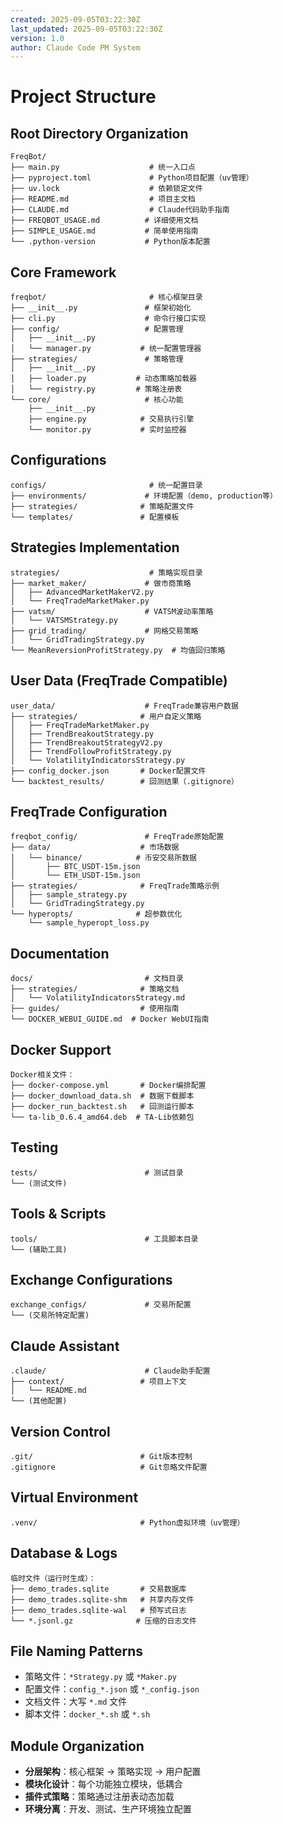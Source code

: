```yaml
---
created: 2025-09-05T03:22:30Z
last_updated: 2025-09-05T03:22:30Z
version: 1.0
author: Claude Code PM System
---
```


# Project Structure

## Root Directory Organization

```
FreqBot/
├── main.py                    # 统一入口点
├── pyproject.toml             # Python项目配置（uv管理）
├── uv.lock                    # 依赖锁定文件
├── README.md                  # 项目主文档
├── CLAUDE.md                  # Claude代码助手指南
├── FREQBOT_USAGE.md          # 详细使用文档
├── SIMPLE_USAGE.md           # 简单使用指南
└── .python-version           # Python版本配置
```

## Core Framework
```
freqbot/                       # 核心框架目录
├── __init__.py               # 框架初始化
├── cli.py                    # 命令行接口实现
├── config/                   # 配置管理
│   ├── __init__.py
│   └── manager.py           # 统一配置管理器
├── strategies/               # 策略管理
│   ├── __init__.py
│   ├── loader.py           # 动态策略加载器
│   └── registry.py         # 策略注册表
└── core/                     # 核心功能
    ├── __init__.py
    ├── engine.py            # 交易执行引擎
    └── monitor.py           # 实时监控器
```

## Configurations
```
configs/                       # 统一配置目录
├── environments/             # 环境配置（demo, production等）
├── strategies/              # 策略配置文件
└── templates/               # 配置模板
```

## Strategies Implementation
```
strategies/                    # 策略实现目录
├── market_maker/             # 做市商策略
│   ├── AdvancedMarketMakerV2.py
│   └── FreqTradeMarketMaker.py
├── vatsm/                    # VATSM波动率策略
│   └── VATSMStrategy.py
├── grid_trading/             # 网格交易策略
│   └── GridTradingStrategy.py
└── MeanReversionProfitStrategy.py  # 均值回归策略
```

## User Data (FreqTrade Compatible)
```
user_data/                    # FreqTrade兼容用户数据
├── strategies/              # 用户自定义策略
│   ├── FreqTradeMarketMaker.py
│   ├── TrendBreakoutStrategy.py
│   ├── TrendBreakoutStrategyV2.py
│   ├── TrendFollowProfitStrategy.py
│   └── VolatilityIndicatorsStrategy.py
├── config_docker.json       # Docker配置文件
└── backtest_results/        # 回测结果（.gitignore）
```

## FreqTrade Configuration
```
freqbot_config/               # FreqTrade原始配置
├── data/                    # 市场数据
│   └── binance/            # 币安交易所数据
│       ├── BTC_USDT-15m.json
│       └── ETH_USDT-15m.json
├── strategies/              # FreqTrade策略示例
│   ├── sample_strategy.py
│   └── GridTradingStrategy.py
└── hyperopts/              # 超参数优化
    └── sample_hyperopt_loss.py
```

## Documentation
```
docs/                         # 文档目录
├── strategies/              # 策略文档
│   └── VolatilityIndicatorsStrategy.md
├── guides/                  # 使用指南
└── DOCKER_WEBUI_GUIDE.md  # Docker WebUI指南
```

## Docker Support
```
Docker相关文件：
├── docker-compose.yml       # Docker编排配置
├── docker_download_data.sh  # 数据下载脚本
├── docker_run_backtest.sh   # 回测运行脚本
└── ta-lib_0.6.4_amd64.deb  # TA-Lib依赖包
```

## Testing
```
tests/                        # 测试目录
└── (测试文件)
```

## Tools & Scripts
```
tools/                        # 工具脚本目录
└── (辅助工具)
```

## Exchange Configurations
```
exchange_configs/             # 交易所配置
└── (交易所特定配置)
```

## Claude Assistant
```
.claude/                      # Claude助手配置
├── context/                 # 项目上下文
│   └── README.md
└── (其他配置)
```

## Version Control
```
.git/                        # Git版本控制
.gitignore                   # Git忽略文件配置
```

## Virtual Environment
```
.venv/                       # Python虚拟环境（uv管理）
```

## Database & Logs
```
临时文件（运行时生成）：
├── demo_trades.sqlite       # 交易数据库
├── demo_trades.sqlite-shm   # 共享内存文件
├── demo_trades.sqlite-wal   # 预写式日志
└── *.jsonl.gz              # 压缩的日志文件
```

## File Naming Patterns
- 策略文件：`*Strategy.py` 或 `*Maker.py`
- 配置文件：`config_*.json` 或 `*_config.json`
- 文档文件：大写 `*.md` 文件
- 脚本文件：`docker_*.sh` 或 `*.sh`

## Module Organization
- **分层架构**：核心框架 → 策略实现 → 用户配置
- **模块化设计**：每个功能独立模块，低耦合
- **插件式策略**：策略通过注册表动态加载
- **环境分离**：开发、测试、生产环境独立配置